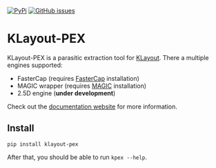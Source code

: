 [![PyPi](https://img.shields.io/pypi/v/klayout-pex)](https://pypi.org/project/klayout-pex/)
[![GitHub issues](https://img.shields.io/badge/issue_tracking-github-blue.svg)](https://github.com/martinjankoehler/klayout-pex/issues)

# KLayout-PEX

KLayout-PEX is a parasitic extraction tool for [KLayout](https://klayout.org).
There a multiple engines supported:
  - FasterCap (requires [FasterCap](https://github.com/martinjankoehler/FasterCap) installation)
  - MAGIC wrapper (requires [MAGIC](https://github.com/RTimothyEdwards/magic) installation)
  - 2.5D engine (**under development**)

Check out the [documentation website](https://martinjankoehler.github.io/klayout-pex-website) for more information.

## Install

`pip install klayout-pex`

After that, you should be able to run `kpex --help`.

